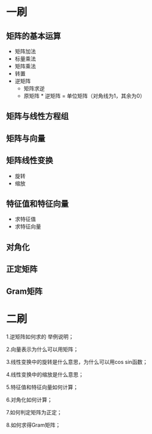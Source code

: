 # 一刷

## 矩阵的基本运算

* 矩阵加法
* 标量乘法
* 矩阵乘法
* 转置
* 逆矩阵
  * 矩阵求逆
  * 原矩阵 * 逆矩阵 = 单位矩阵（对角线为1，其余为0）

## 矩阵与线性方程组

## 矩阵与向量

## 矩阵线性变换

* 旋转
* 缩放

## 特征值和特征向量

* 求特征值
* 求特征向量

## 对角化

## 正定矩阵

## Gram矩阵



# 二刷
1.逆矩阵如何求的 举例说明；

2.向量表示为什么可以用矩阵；

3.线性变换中的旋转是什么意思，为什么可以用cos sin函数；

4.线性变换中的缩放是什么意思；

5.特征值和特征向量如何计算；

6.对角化如何计算；

7.如何判定矩阵为正定；

8.如何求得Gram矩阵；